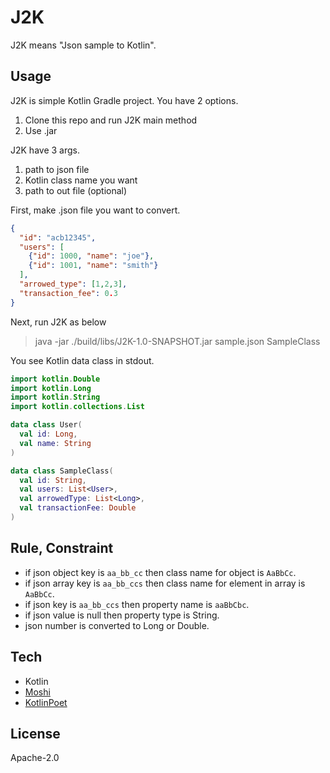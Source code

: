 # J2K
J2K means "Json sample to Kotlin".

## Usage
J2K is simple Kotlin Gradle project. You have 2 options.

1. Clone this repo and run J2K main method
1. Use .jar

J2K have 3 args.
1. path to json file
1. Kotlin class name you want
1. path to out file (optional)

First, make .json file you want to convert.

```.json
{
  "id": "acb12345",
  "users": [
    {"id": 1000, "name": "joe"},
    {"id": 1001, "name": "smith"}
  ],
  "arrowed_type": [1,2,3],
  "transaction_fee": 0.3
}
```

Next, run J2K as below

>  java -jar ./build/libs/J2K-1.0-SNAPSHOT.jar sample.json SampleClass

You see Kotlin data class in stdout.

```.kt
import kotlin.Double
import kotlin.Long
import kotlin.String
import kotlin.collections.List

data class User(
  val id: Long,
  val name: String
)

data class SampleClass(
  val id: String,
  val users: List<User>,
  val arrowedType: List<Long>,
  val transactionFee: Double
)
```

## Rule, Constraint
- if json object key is `aa_bb_cc` then class name for object is `AaBbCc`.
- if json array key is `aa_bb_ccs` then class name for element in array is  `AaBbCc`.
- if json key is `aa_bb_ccs` then property name is `aaBbCbc`.
- if json value is null then property type is String.
- json number is converted to Long or Double. 

## Tech
- Kotlin
- [Moshi](https://github.com/square/moshi)
- [KotlinPoet](https://github.com/square/kotlinpoet/)

## License
Apache-2.0